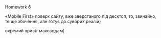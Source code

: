 Homework 6

«Mobile First» поверх сайту, вже зверстаного під десктоп, то, звичайно, те ще збочення, але готує до суворих реалій)

окремий привіт маководам)

